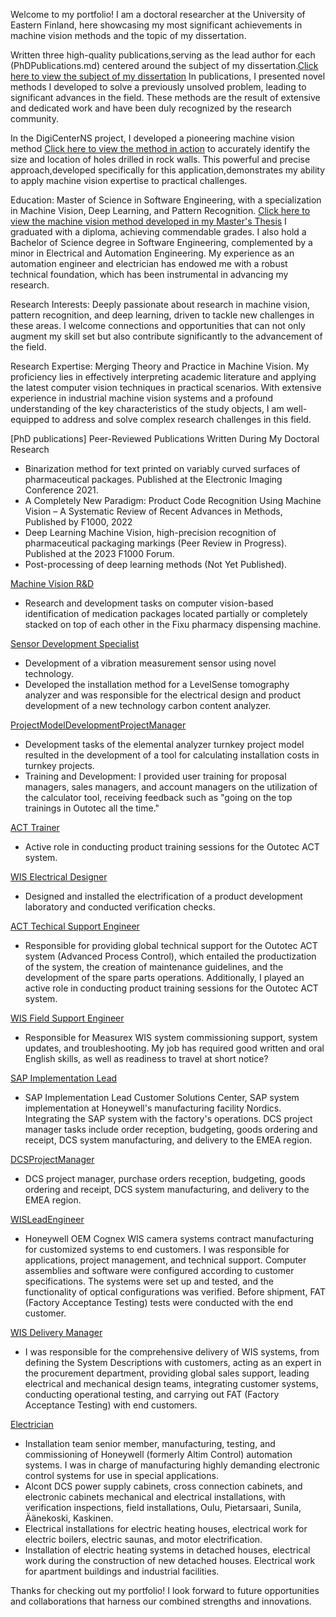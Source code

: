 Welcome to my portfolio! I am a doctoral researcher at the University of Eastern Finland, here showcasing my most significant achievements in machine vision methods and the topic of my dissertation.

Written three high-quality publications,serving as the lead author for each (PhDPublications.md) centered around the subject of my dissertation.[Click here to view the subject of my dissertation](assets/dissertation2.jpg) In publications, I presented novel methods I developed to solve a previously unsolved problem, leading to significant advances in the field. These methods are the result of extensive and dedicated work and have been duly recognized by the research community.  

In the DigiCenterNS project, I developed a pioneering machine vision method [Click here to view the method in action](assets/BoreHoleDetection2021KoponenJarmo2021.jpg) to accurately identify the size and location of holes drilled in rock walls. This powerful and precise approach,developed specifically for this application,demonstrates my ability to apply machine vision expertise to practical challenges.

Education: Master of Science in Software Engineering, with a specialization in Machine Vision, Deep Learning, and Pattern Recognition.   [Click here to view the machine vision method developed in my Master's Thesis](assets/MachineVisionProGradu.jpg) 
I graduated with a diploma, achieving commendable grades. I also hold a Bachelor of Science degree in Software Engineering, complemented by a minor in Electrical and Automation Engineering. My experience as an automation engineer and electrician has endowed me with a robust technical foundation, which has been instrumental in advancing my research.

Research Interests: Deeply passionate about research in machine vision, pattern recognition, and deep learning, driven to tackle new challenges in these areas. I welcome connections and opportunities that can not only augment my skill set but also contribute significantly to the advancement of the field.

Research Expertise: Merging Theory and Practice in Machine Vision. My proficiency lies in effectively interpreting academic literature and applying the latest computer vision techniques in practical scenarios. With extensive experience in industrial machine vision systems and a profound understanding of the key characteristics of the study objects, I am well-equipped to address and solve complex research challenges in this field.

[PhD publications]
Peer-Reviewed Publications Written During My Doctoral Research
- Binarization method for text printed on variably curved surfaces of pharmaceutical packages. Published at the Electronic Imaging Conference 2021.
- A Completely New Paradigm: Product Code Recognition Using Machine Vision – A Systematic Review of Recent Advances in Methods, Published by F1000, 2022
- Deep Learning Machine Vision, high-precision recognition of pharmaceutical packaging markings (Peer Review in Progress). Published at the 2023 F1000 Forum.
- Post-processing of deep learning methods (Not Yet Published).

[Machine Vision R&D](MachineVisionRD.md)
- Research and development tasks on computer vision-based identification of medication packages located partially or completely stacked on top of each other in the Fixu pharmacy dispensing machine.

[Sensor Development Specialist](SensorDevelopmentSpecialist.md)
- Development of a vibration measurement sensor using novel technology.
- Developed the installation method for a LevelSense tomography analyzer and was responsible for the electrical design and product development of a new technology carbon content analyzer.

[ProjectModelDevelopmentProjectManager](ProjectModelDevelopmentProjectManager.md)
- Development tasks of the elemental analyzer turnkey project model resulted in the development of a tool for calculating installation costs in turnkey projects.
- Training and Development: I provided user training for proposal managers, sales managers, and account managers on the utilization of the calculator tool, receiving feedback such as "going on the top trainings in Outotec all the time."

[ACT Trainer](ACTTrainer.md)
- Active role in conducting product training sessions for the Outotec ACT system.

[WIS Electrical Designer](WISelectricalDesigner.md)
- Designed and installed the electrification of a product development laboratory and conducted verification checks.

[ACT Techical Support Engineer](ACTTechnicalSupportEngineer.md)
- Responsible for providing global technical support for the Outotec ACT system (Advanced Process Control), which entailed the productization of the system, the creation of maintenance guidelines, and the development of the spare parts operations. Additionally, I played an active role in conducting product training sessions for the Outotec ACT system.

[WIS Field Support Engineer](WISFieldSupportEngineer.md)
- Responsible for Measurex WIS system commissioning support, system updates, and troubleshooting. My job has required good written and oral English skills, as well as readiness to travel at short notice?

[SAP Implementation Lead](SAPImplementationLead.md)
- SAP Implementation Lead Customer Solutions Center, SAP system implementation at Honeywell's manufacturing facility Nordics. Integrating the SAP system with the factory's operations. DCS project manager tasks include order reception, budgeting, goods ordering and receipt, DCS system manufacturing, and delivery to the EMEA region.

[DCSProjectManager](DCSProjectManager.md)
- DCS project manager, purchase orders reception, budgeting, goods ordering and receipt, DCS system manufacturing, and delivery to the EMEA region.

[WISLeadEngineer](WISLeadEngineer.md)
- Honeywell OEM Cognex WIS camera systems contract manufacturing for customized systems to end customers. I was responsible for applications, project management, and technical support. Computer assemblies and software were configured according to customer specifications. The systems were set up and tested, and the functionality of optical configurations was verified. Before shipment, FAT (Factory Acceptance Testing) tests were conducted with the end customer.

[WIS Delivery Manager](WISDeliveryManager.md)
- I was responsible for the comprehensive delivery of WIS systems, from defining the System Descriptions with customers, acting as an expert in the procurement department, providing global sales support, leading electrical and mechanical design teams, integrating customer systems, conducting operational testing, and carrying out FAT (Factory Acceptance Testing) with end customers.

[Electrician](Electrician.md)

- Installation team senior member, manufacturing, testing, and commissioning of Honeywell (formerly Altim Control) automation systems. I was in charge of manufacturing highly demanding electronic control systems for use in special applications.
- Alcont DCS power supply cabinets, cross connection cabinets, and electronic cabinets mechanical and electrical installations, with verification inspections, field installations, Oulu, Pietarsaari, Sunila, Äänekoski, Kaskinen.
- Electrical installations for electric heating houses, electrical work for electric boilers, electric saunas, and motor electrification.
- Installation of electric heating systems in detached houses, electrical work during the construction of new detached houses. Electrical work for apartment buildings and industrial facilities.

Thanks for checking out my portfolio! I look forward to future opportunities and collaborations that harness our combined strengths and innovations.
